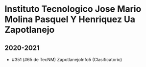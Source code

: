 # Instituto Tecnologico Jose Mario Molina Pasquel Y Henriquez Ua Zapotlanejo

## 2020-2021

- #351 (#65 de TecNM) ZapotlanejoInfo5 (Clasificatorio)


